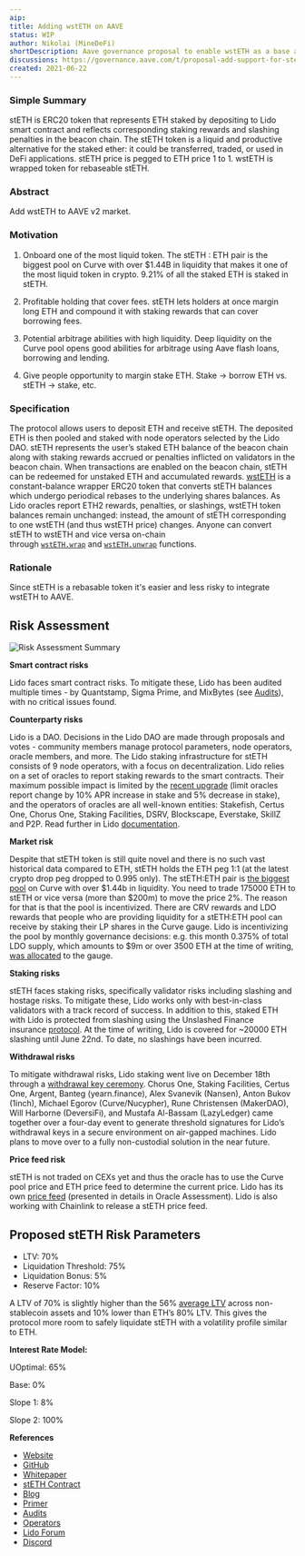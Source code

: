 ```yaml
---
aip: 
title: Adding wstETH on AAVE
status: WIP
author: Nikolai (MineDeFi)
shortDescription: Aave governance proposal to enable wstETH as a base asset
discussions: https://governance.aave.com/t/proposal-add-support-for-steth-lido/2123/14
created: 2021-06-22
---
```

### Simple Summary
stETH is ERC20 token that represents ETH staked by depositing to Lido smart contract and reflects corresponding staking rewards and slashing penalties in the beacon chain. The stETH token is a liquid and productive alternative for the staked ether: it could be transferred, traded, or used in DeFi applications.
stETH price is pegged to ETH price 1 to 1. wstETH is wrapped token for rebaseable stETH.

### Abstract
Add wstETH to AAVE v2 market.

### Motivation
1. Onboard one of the most liquid token.
The stETH : ETH pair is the biggest pool on Curve with over $1.44B in liquidity that makes it one of the most liquid token in crypto. 9.21% of all the staked ETH is staked in stETH.

2. Profitable holding that cover fees.
stETH lets holders at once margin long ETH and compound it with staking rewards that can cover borrowing fees. 

3. Potential arbitrage abilities with high liquidity.
Deep liquidity on the Curve pool opens good abilities for arbitrage using Aave flash loans, borrowing and lending.

4. Give people opportunity to margin stake ETH. 
Stake -> borrow ETH vs. stETH -> stake, etc.


### Specification
The protocol allows users to deposit ETH and receive stETH. The deposited ETH is then pooled and staked with node operators selected by the Lido DAO. stETH represents the user’s staked ETH balance of the beacon chain along with staking rewards accrued or penalties inflicted on validators in the beacon chain. When transactions are enabled on the beacon chain, stETH can be redeemed for unstaked ETH and accumulated rewards. 
[wstETH](https://docs.lido.fi/contracts/wsteth) is a constant-balance wrapper ERC20 token that converts stETH balances which undergo periodical rebases to the underlying shares balances. As Lido oracles report ETH2 rewards, penalties, or slashings, wstETH token balances remain unchanged: instead, the amount of stETH corresponding to one wstETH (and thus wstETH price) changes. Anyone can convert stETH to wstETH and vice versa on-chain through [`wstETH.wrap`](https://docs.lido.fi/contracts/wsteth#wrap) and [`wstETH.unwrap`](https://docs.lido.fi/contracts/wsteth#unwrap) functions.

### Rationale
Since stETH is a rebasable token it's easier and less risky to integrate wstETH to AAVE.

## Risk Assessment
![Risk Assessment Summary](https://lh3.googleusercontent.com/04UNUJOQjcpofALvEecOep-PPcPzon-lttLraleyVlNz687dMwmH7uGfuQ2ALLe8iDDgbl24NnRKGbNXmbPS6_TqcDykJudgOT27Zu97jpdfQSRx5AajIuHtEE4s-w2g3WJeA7PA)

**Smart contract risks**

Lido faces smart contract risks. To mitigate these, Lido has been audited multiple times - by Quantstamp, Sigma Prime, and MixBytes (see [Audits](https://github.com/lidofinance/audits)), with no critical issues found.

**Counterparty risks**

Lido is a DAO. Decisions in the Lido DAO are made through proposals and votes - community members manage protocol parameters, node operators, oracle members, and more. The Lido staking infrastructure for stETH consists of 9 node operators, with a focus on decentralization.
Lido relies on a set of oracles to report staking rewards to the smart contracts. Their maximum possible impact is limited by the [recent upgrade](https://github.com/lidofinance/lido-improvement-proposals/blob/develop/LIPS/lip-2.md#sanity-checks-the-oracles-reports-by-configurable-values) (limit oracles report change by 10% APR increase in stake and 5% decrease in stake), and the operators of oracles are all well-known entities: Stakefish, Certus One, Chorus One, Staking Facilities, DSRV, Blockscape, Everstake, SkillZ and P2P.
Read further in Lido [documentation](https://docs.lido.fi/token-guides/steth-superuser-functions/).

**Market risk**

Despite that stETH token is still quite novel and there is no such vast historical data compared to ETH, stETH holds the ETH peg 1:1 (at the latest crypto drop peg dropped to 0.995 only).
The stETH:ETH pair is [the biggest pool](https://curve.fi/steth) on Curve with over $1.44b in liquidity. You need to trade 175000 ETH to stETH or vice versa (more than $200m) to move the price 2%. The reason for that is that the pool is incentivized. There are CRV rewards and LDO rewards that people who are providing liquidity for a stETH:ETH pool can receive by staking their LP shares in the Curve gauge. Lido is incentivizing the pool by monthly governance decisions: e.g. this month 0.375% of total LDO supply, which amounts to $9m or over 3500 ETH at the time of writing, [was allocated](https://research.lido.fi/t/curve-proposal-continue-ldo-reward-initiative-with-3-750-000-ldo-0-375/602) to the gauge.

**Staking risks**

stETH faces staking risks, specifically validator risks including slashing and hostage risks. To mitigate these, Lido works only with best-in-class validators with a track record of success. In addition to this, staked ETH with Lido is protected from slashing using the Unslashed Finance insurance [protocol](https://app.unslashed.finance/policies/Lido%20(ETH%202.0)%205pc%20slashing%20policy.pdf). At the time of writing, Lido is covered for ~20000 ETH slashing until June 22nd. To date, no slashings have been incurred.

**Withdrawal risks**

To mitigate withdrawal risks, Lido staking went live on December 18th through a [withdrawal key ceremony](https://blog.lido.fi/lido-withdrawal-key-ceremony/). Chorus One, Staking Facilities, Certus One, Argent, Banteg (yearn.finance), Alex Svanevik (Nansen), Anton Bukov (1inch), Michael Egorov (Curve/Nucypher), Rune Christensen (MakerDAO), Will Harborne (DeversiFi), and Mustafa Al-Bassam (LazyLedger) came together over a four-day event to generate threshold signatures for Lido’s withdrawal keys in a secure environment on air-gapped machines. Lido plans to move over to a fully non-custodial solution in the near future.

**Price feed risk**

stETH is not traded on CEXs yet and thus the oracle has to use the Curve pool price and ETH price feed to determine the current price. Lido has its own [price feed](https://github.com/lidofinance/steth-price-feed) (presented in details in Oracle Assessment). Lido is also working with Chainlink to release a stETH price feed.

## Proposed stETH Risk Parameters

- LTV: 70%
- Liquidation Threshold: 75%
- Liquidation Bonus: 5%
- Reserve Factor: 10%

A LTV of 70% is slightly higher than the 56% [average LTV](https://docs.aave.com/risk/asset-risk/risk-parameters) across non-stablecoin assets and 10% lower than ETH’s 80% LTV. This gives the protocol more room to safely liquidate stETH with a volatility profile similar to ETH.

**Interest Rate Model:**

UOptimal: 65%

Base: 0%

Slope 1: 8%

Slope 2: 100%

**References**

- [Website](https://lido.fi/)
- [GitHub](https://github.com/lidofinance)
- [Whitepaper](https://github.com/lidofinance/lido-dao/blob/master/README.md)
- [stETH Contract](https://www.notion.so/20de3a18e5e111b5eaab095312d7fe84)
- [Blog](https://blog.lido.fi/)
- [Primer](https://lido.fi/static/Lido:Ethereum-Liquid-Staking.pdf)
- [Audits](https://github.com/lidofinance/audits)
- [Operators](https://stake.lido.fi/key-checker/existing)
- [Lido Forum](https://research.lido.fi/)
- [Discord](https://discord.com/invite/vgdPfhZ)

